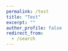 ```yaml
---
permalink: /test
title: "Test"
excerpt: ""
author_profile: false
redirect_from:
  - /search
---
```


<!DOCTYPE html>
<meta name="viewport" content="width=device-width, initial-scale=1">
<script async src="https://cse.google.com/cse.js?cx=012806064605774141030:txphjbdfjuk"></script>
<div class="gcse-search"></div>
